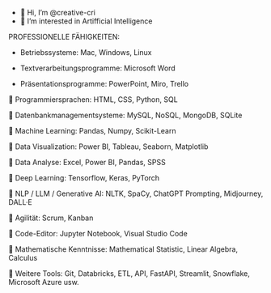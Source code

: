 - 👋 Hi, I’m @creative-cri
- 👀 I’m interested in Artifficial Intelligence

PROFESSIONELLE FÄHIGKEITEN:

- Betriebssysteme: Mac, Windows, Linux 

-	Textverarbeitungsprogramme: Microsoft Word

-	Präsentationsprogramme: PowerPoint, Miro, Trello

	Programmiersprachen: HTML, CSS, Python, SQL

	Datenbankmanagementsysteme: MySQL, NoSQL, MongoDB, SQLite

	Machine Learning: Pandas, Numpy, Scikit-Learn

	Data Visualization: Power BI, Tableau, Seaborn, Matplotlib

	Data Analyse: Excel, Power BI, Pandas, SPSS

	Deep Learning: Tensorflow, Keras, PyTorch

	NLP / LLM / Generative AI: NLTK, SpaCy, ChatGPT Prompting, Midjourney, DALL·E

	Agilität: Scrum, Kanban

	Code-Editor: Jupyter Notebook, Visual Studio Code

	Mathematische Kenntnisse: Mathematical Statistic, Linear Algebra, Calculus

	Weitere Tools: Git, Databricks, ETL, API, FastAPI, Streamlit, Snowflake, Microsoft Azure usw. 

<!---
creative-cri/creative-cri is a ✨ special ✨ repository because its `README.md` (this file) appears on your GitHub profile.
You can click the Preview link to take a look at your changes.
--->

